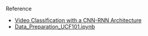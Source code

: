 Reference
- [Video Classification with a CNN-RNN Architecture](https://keras.io/examples/vision/video_classification/)
- [Data_Preparation_UCF101.ipynb](https://colab.sandbox.google.com/github/sayakpaul/Action-Recognition-in-TensorFlow/blob/main/Data_Preparation_UCF101.ipynb#scrollTo=KqTOScR1i7UP)